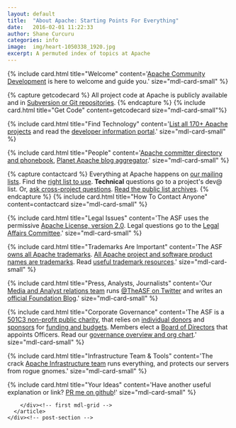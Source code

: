 ```yaml
---
layout: default
title:  "About Apache: Starting Points For Everything"
date:   2016-02-01 11:22:33
author: Shane Curcuru
categories: info
image:  img/heart-1050338_1920.jpg
excerpt: A permuted index of topics at Apache
---
```


<!-- This post builds it's own grid of subjects from layout:default, not using article class=post-content -->
<div class="post-ribbon"></div>
<main class="post-main mdl-layout__content">
  <div class="post-container mdl-grid">
    <div class="post-section mdl-color--white mdl-shadow--4dp content mdl-color-text--grey-800 mdl-cell mdl-cell--1-offset mdl-cell--10-col">
      <article class="post-content">
        <div class="mdl-grid">

{% include card.html title="Welcome" content='<a href="http://community.apache.org/">Apache Community Development</a> is here to welcome and guide you.' size="mdl-card-small" %}

{% capture getcodecard %}
All project code at Apache is publicly available and in <a href="http://www.apache.org/dev/#version-control">Subversion or Git repositories</a>.
{% endcapture %}
{% include card.html title="Get Code" content=getcodecard size="mdl-card-small"%}

{% include card.html title="Find Technology" content='<a href="https://projects.apache.org/">List all 170+ Apache projects</a> and read the <a href="http://www.apache.org/dev/">developer information portal</a>.' size="mdl-card-small" %}

{% include card.html title="People" content='<a href="http://home.apache.org/">Apache committer directory and phonebook</a>, <a href="http://planet.apache.org/committers/">Planet Apache blog aggregator</a>.' size="mdl-card-small" %}

{% capture contactcard %}
Everything at Apache happens on <a href="http://www.apache.org/foundation/mailinglists.html">our mailing lists</a>.
Find the <a href="http://www.apache.org/dev/contrib-email-tips.html#rightlist">right list to use</a>.
<strong>Technical</strong> questions go to a project's dev@ list. Or, <a href="http://www.apache.org/foundation/contact">ask cross-project questions</a>.
<a href="http://mail-archives.apache.org/mod_mbox/">Read the public list archives</a>.
{% endcapture %}
{% include card.html title="How To Contact Anyone" content=contactcard size="mdl-card-small" %}


{% include card.html title="Legal Issues" content='The ASF uses the permissive <a href="http://www.apache.org/licenses/">Apache License, version 2.0</a>.  Legal questions go to the <a href="http://www.apache.org/legal/">Legal Affairs Committee</a>.' size="mdl-card-small" %}

{% include card.html title="Trademarks Are Important" content='The ASF <a href="http://www.apache.org/foundation/marks/">owns all Apache trademarks</a>. <a href="http://www.apache.org/foundation/marks/list/">All Apache project and software product names are trademarks</a>. Read <a href="http://www.apache.org/foundation/marks/resources">useful trademark resources</a>.' size="mdl-card-small" %}

{% include card.html title="Press, Analysts, Journalists" content='Our <a href="http://www.apache.org/press/">Media and Analyst relations team</a> runs <a href="https://twitter.com/TheASF">@TheASF on Twitter</a> and writes an <a href="https://blogs.apache.org/foundation/">official Foundation Blog</a>.' size="mdl-card-small" %}

{% include card.html title="Corporate Governance" content='The ASF is a <a href="http://www.apache.org/foundation/records/">501C3 non-profit public charity</a>, that relies on <a href="http://www.apache.org/foundation/contributing">individual donors</a> and <a href="http://www.apache.org/foundation/sponsorship">sponsors</a> for <a href="https://blogs.apache.org/foundation/entry/the_apache_software_foundation_asf">funding and budgets</a>.  Members elect a <a href="http://www.apache.org/foundation/">Board of Directors</a> that appoints Officers. Read our <a href="http://www.apache.org/foundation/governance/">governance overview and org chart</a>.' size="mdl-card-small" %}

{% include card.html title="Infrastructure Team &amp; Tools" content='The crack <a href="http://www.apache.org/dev/#infrastructure">Apache Infrastructure team</a> runs everything, and protects our servers from rogue gnomes.' size="mdl-card-small" %}

{% include card.html title="Your Ideas" content='Have another useful explanation or link? <a href="https://github.com/ShaneCurcuru/whyilovetheasf">PR me on github</a>!' size="mdl-card-small" %}

        </div><!-- first mdl-grid -->
      </article>
    </div><!-- post-section -->
  </div><!-- post-container mdl-grid" -->
</main>
